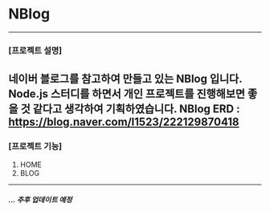 # NBlog
---
### [프로젝트 설명]
   네이버 블로그를 참고하여 만들고 있는 NBlog 입니다.
   Node.js 스터디를 하면서 개인 프로젝트를 진행해보면 좋을 것 같다고 생각하여 기획하였습니다.
   NBlog ERD : https://blog.naver.com/l1523/222129870418
---
### [프로젝트 기능]
   1. HOME
   2. BLOG
---
##### ... 추후 업데이트 예정
